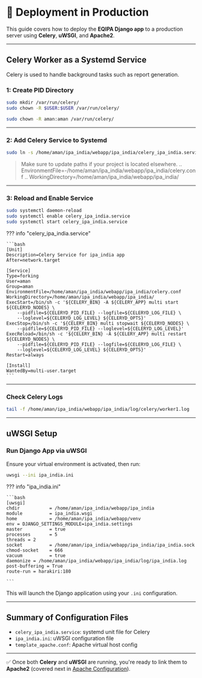 # 🚀 Deployment in Production

This guide covers how to deploy the **EQIPA Django app** to a production server using **Celery**, **uWSGI**, and **Apache2**.

---

## Celery Worker as a Systemd Service

Celery is used to handle background tasks such as report generation.

### 1: Create PID Directory

```bash
sudo mkdir /var/run/celery/
sudo chown -R $USER:$USER /var/run/celery/

sudo chown -R aman:aman /var/run/celery/
```

---

### 2: Add Celery Service to Systemd

```bash
sudo ln -s /home/aman/ipa_india/webapp/ipa_india/celery_ipa_india.service /etc/systemd/system
```

> Make sure to update paths if your project is located elsewhere.
.. EnvironmentFile=-/home/aman/ipa_india/webapp/ipa_india/celery.conf
.. WorkingDirectory=/home/aman/ipa_india/webapp/ipa_india/

---

### 3: Reload and Enable Service

```bash
sudo systemctl daemon-reload
sudo systemctl enable celery_ipa_india.service
sudo systemctl start celery_ipa_india.service
```

??? info "celery_ipa_india.service"

    ```bash
    [Unit]
    Description=Celery Service for ipa_india app
    After=network.target

    [Service]
    Type=forking
    User=aman
    Group=aman
    EnvironmentFile=/home/aman/ipa_india/webapp/ipa_india/celery.conf
    WorkingDirectory=/home/aman/ipa_india/webapp/ipa_india/
    ExecStart=/bin/sh -c '${CELERY_BIN} -A ${CELERY_APP} multi start ${CELERYD_NODES} \
        --pidfile=${CELERYD_PID_FILE} --logfile=${CELERYD_LOG_FILE} \
        --loglevel=${CELERYD_LOG_LEVEL} ${CELERYD_OPTS}'
    ExecStop=/bin/sh -c '${CELERY_BIN} multi stopwait ${CELERYD_NODES} \
        --pidfile=${CELERYD_PID_FILE} --loglevel=${CELERYD_LOG_LEVEL}'
    ExecReload=/bin/sh -c '${CELERY_BIN} -A ${CELERY_APP} multi restart ${CELERYD_NODES} \
        --pidfile=${CELERYD_PID_FILE} --logfile=${CELERYD_LOG_FILE} \
        --loglevel=${CELERYD_LOG_LEVEL} ${CELERYD_OPTS}'
    Restart=always

    [Install]
    WantedBy=multi-user.target
    ```


---

### Check Celery Logs

```bash
tail -f /home/aman/ipa_india/webapp/ipa_india/log/celery/worker1.log
```

---

## uWSGI Setup

### Run Django App via uWSGI

Ensure your virtual environment is activated, then run:

```bash
uwsgi --ini ipa_india.ini
```

??? info "ipa_india.ini"

    ```bash
    [uwsgi]
    chdir           = /home/aman/ipa_india/webapp/ipa_india
    module          = ipa_india.wsgi
    home            = /home/aman/ipa_india/webapp/venv
    env = DJANGO_SETTINGS_MODULE=ipa_india.settings
    master          = true
    processes       = 5
    threads = 2
    socket          = /home/aman/ipa_india/webapp/ipa_india/ipa_india.sock
    chmod-socket    = 666
    vacuum          = true
    daemonize = /home/aman/ipa_india/webapp/ipa_india/log/ipa_india.log
    post-buffering = True
    route-run = harakiri:180

    ```


This will launch the Django application using your `.ini` configuration.

---

## Summary of Configuration Files

- `celery_ipa_india.service`: systemd unit file for Celery
- `ipa_india.ini`: uWSGI configuration file
- `template_apache.conf`: Apache virtual host config

---

✅ Once both **Celery** and **uWSGI** are running, you're ready to link them to **Apache2** (covered next in [Apache Configuration](apache.md)).
